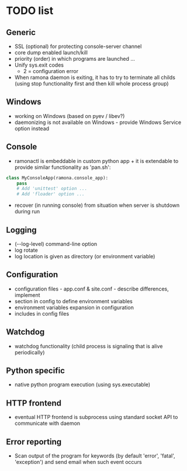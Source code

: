 TODO list
=========

Generic
-------
- SSL (optional) for protecting console-server channel
- core dump enabled launch/kill
- priority (order) in which programs are launched ...
- Unify sys.exit codes
     - 2 = configuration error
- When ramona daemon is exiting, it has to try to terminate all childs (using stop functionality first and then kill whole process group)

Windows
-------
- working on Windows (based on pyev / libev?)
- daemonizing is not available on Windows - provide Windows Service option instead

Console
-------
- ramonactl is embeddable in custom python app + it is extendable to provide similar functionality as 'pan.sh':

```python
class MyConsoleApp(ramona.console_app):
	pass
	# Add 'unittest' option ...
	# Add 'floader' option ...
```

- recover (in running console) from situation when server is shutdown during run

Logging
-------
- (--log-level) command-line option
- log rotate
- log location is given as directory (or environment variable)

Configuration
-------------
- configuration files - app.conf & site.conf - describe differences, implement
- section in config to define environment variables
- environment variables expansion in configuration
- includes in config files

Watchdog
--------
- watchdog functionality (child process is signaling that is alive periodically)

Python specific
---------------
- native python program execution (using sys.executable)

HTTP frontend
-------------
- eventual HTTP frontend is subprocess using standard socket API to communicate with daemon

Error reporting
---------------
- Scan output of the program for keywords (by default 'error', 'fatal', 'exception') and send email when such event occurs
